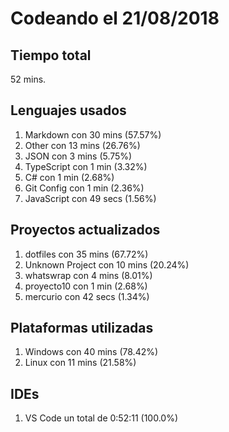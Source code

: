 # Codeando el 21/08/2018

## Tiempo total
52 mins.

## Lenguajes usados
1. Markdown con 30 mins (57.57%)
1. Other con 13 mins (26.76%)
1. JSON con 3 mins (5.75%)
1. TypeScript con 1 min (3.32%)
1. C# con 1 min (2.68%)
1. Git Config con 1 min (2.36%)
1. JavaScript con 49 secs (1.56%)

## Proyectos actualizados
1. dotfiles con 35 mins (67.72%)
1. Unknown Project con 10 mins (20.24%)
1. whatswrap con 4 mins (8.01%)
1. proyecto10 con 1 min (2.68%)
1. mercurio con 42 secs (1.34%)

## Plataformas utilizadas
1. Windows con 40 mins (78.42%)
1. Linux con 11 mins (21.58%)

## IDEs
1. VS Code un total de 0:52:11 (100.0%)
